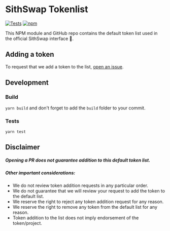 # SithSwap Tokenlist

[![Tests](https://github.com/sithswap/tokenlist/workflows/Tests/badge.svg)](https://github.com/sithswap/tokenlist/actions?query=workflow%3ATests)
[![npm](https://img.shields.io/npm/v/@sithswap/tokenlist)](https://unpkg.com/@sithswap/tokenlist@latest/)

This NPM module and GitHub repo contains the default token list used in the official SithSwap interface 🫳.

## Adding a token

To request that we add a token to the list,
[open an issue](https://github.com/SithSwap/tokenlist/issues/new?assignees=0xSidius,0x25cfb68&labels=token-listing&template=token-listing.md&title=Add+%7BTOKEN_SYMBOL%7D%3A+%7BTOKEN_NAME%7D).

## Development

### Build
`yarn build` and don't forget to add the `build` folder to your commit.

### Tests
`yarn test`

## Disclaimer

##### Opening a PR does not guarantee addition to this default token list. 

##### Other important considerations:

- We do not review token addition requests in any particular order.
- We do not guarantee that we will review your request to add the token to the default list.
- We reserve the right to reject any token addition request for any reason.
- We reserve the right to remove any token from the default list for any reason.
- Token addition to the list does not imply endorsement of the token/project.

